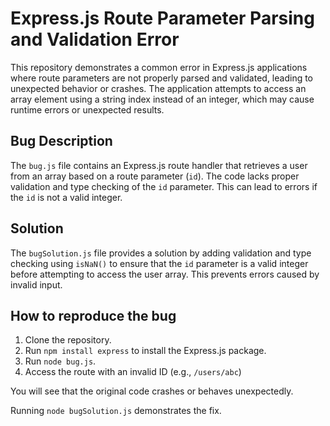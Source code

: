 # Express.js Route Parameter Parsing and Validation Error

This repository demonstrates a common error in Express.js applications where route parameters are not properly parsed and validated, leading to unexpected behavior or crashes.  The application attempts to access an array element using a string index instead of an integer, which may cause runtime errors or unexpected results.

## Bug Description

The `bug.js` file contains an Express.js route handler that retrieves a user from an array based on a route parameter (`id`).  The code lacks proper validation and type checking of the `id` parameter. This can lead to errors if the `id` is not a valid integer.

## Solution

The `bugSolution.js` file provides a solution by adding validation and type checking using `isNaN()` to ensure that the `id` parameter is a valid integer before attempting to access the user array. This prevents errors caused by invalid input.

## How to reproduce the bug

1. Clone the repository.
2. Run `npm install express` to install the Express.js package.
3. Run `node bug.js`.
4. Access the route with an invalid ID (e.g., `/users/abc`)

You will see that the original code crashes or behaves unexpectedly.

Running `node bugSolution.js` demonstrates the fix.